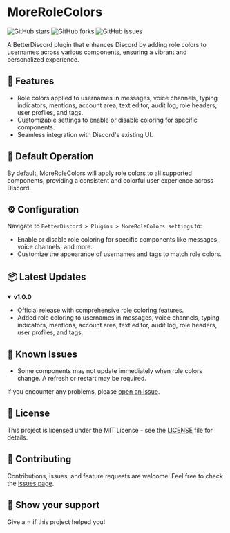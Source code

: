 # MoreRoleColors

![GitHub stars](https://img.shields.io/github/stars/DaddyBoard/BD-Plugins/tree/main/MoreRoleColors?style=social)
![GitHub forks](https://img.shields.io/github/forks/DaddyBoard/BD-Plugins/tree/main/MoreRoleColors?style=social)
![GitHub issues](https://img.shields.io/github/issues/DaddyBoard/BD-Plugins/tree/main/MoreRoleColors)

A BetterDiscord plugin that enhances Discord by adding role colors to usernames across various components, ensuring a vibrant and personalized experience.

## 🚀 Features

- Role colors applied to usernames in messages, voice channels, typing indicators, mentions, account area, text editor, audit log, role headers, user profiles, and tags.
- Customizable settings to enable or disable coloring for specific components.
- Seamless integration with Discord's existing UI.

## 🔧 Default Operation

By default, MoreRoleColors will apply role colors to all supported components, providing a consistent and colorful user experience across Discord.

## ⚙️ Configuration

Navigate to `BetterDiscord > Plugins > MoreRoleColors settings` to:
- Enable or disable role coloring for specific components like messages, voice channels, and more.
- Customize the appearance of usernames and tags to match role colors.

## 📦 Latest Updates

<details open>
<summary><strong>v1.0.0</strong></summary>

- Official release with comprehensive role coloring features.
- Added role coloring to usernames in messages, voice channels, typing indicators, mentions, account area, text editor, audit log, role headers, user profiles, and tags.

</details>

## 🐛 Known Issues

- Some components may not update immediately when role colors change. A refresh or restart may be required.

If you encounter any problems, please [open an issue](https://github.com/DaddyBoard/MoreRoleColors/issues).

## 📄 License

This project is licensed under the MIT License - see the [LICENSE](https://github.com/DaddyBoard/MoreRoleColors/blob/main/LICENSE) file for details.

## 🤝 Contributing

Contributions, issues, and feature requests are welcome! Feel free to check the [issues page](https://github.com/DaddyBoard/MoreRoleColors/issues).

## 🌟 Show your support

Give a ⭐️ if this project helped you!
